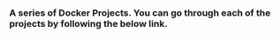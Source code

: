 ### A series of Docker Projects. You can go through each of the projects by following the below link.  
